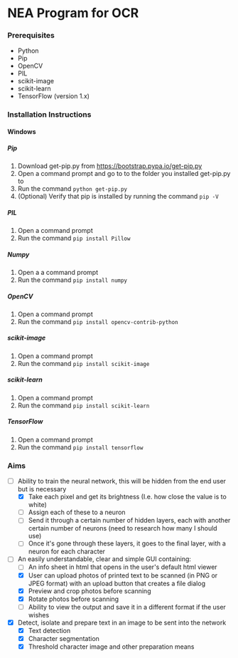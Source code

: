 # NEA Program for OCR
### Prerequisites ###
* Python
* Pip
* OpenCV
* PIL
* scikit-image
* scikit-learn
* TensorFlow (version 1.x)
### Installation Instructions ###
#### Windows ####
##### Pip #####
1. Download get-pip.py from https://bootstrap.pypa.io/get-pip.py
2. Open a command prompt and go to to the folder you installed get-pip.py to 
3. Run the command `python get-pip.py`
4. (Optional) Verify that pip is installed by running the command `pip -V`

##### PIL ######
1. Open a command prompt
2. Run the command `pip install Pillow`

##### Numpy #####
1. Open a a command prompt
2. Run the command `pip install numpy`

##### OpenCV #####
1. Open a command prompt
2. Run the command `pip install opencv-contrib-python`

##### scikit-image #####
1. Open a command prompt
2. Run the command `pip install scikit-image`

##### scikit-learn #####
1. Open a command prompt
2. Run the command `pip install scikit-learn`

##### TensorFlow #####
1. Open a command prompt
2. Run the command `pip install tensorflow`


### Aims ###
- [ ] Ability to train the neural network, this will be hidden from the end user but is necessary 
    - [x] Take each pixel and get its brightness (I.e. how close the value is to white) 
    - [ ] Assign each of these to a neuron 
    - [ ] Send it through a certain number of hidden layers, each with another certain number of neurons (need to research how many I should use) 
    - [ ] Once it's gone through these layers, it goes to the final layer, with a neuron for each character 
- [ ] An easily understandable, clear and simple GUI containing: 
    - [ ] An info sheet in html that opens in the user's default html viewer 
    - [x] User can upload photos of printed text to be scanned (in PNG or JPEG format) with an upload button that creates a file dialog 
    - [x] Preview and crop photos before scanning 
    - [x] Rotate photos before scanning
    - [ ] Ability to view the output and save it in a different format if the user wishes
- [x] Detect, isolate and prepare text in an image to be sent into the network
    - [x] Text detection
    - [x] Character segmentation
    - [x] Threshold character image and other preparation means
